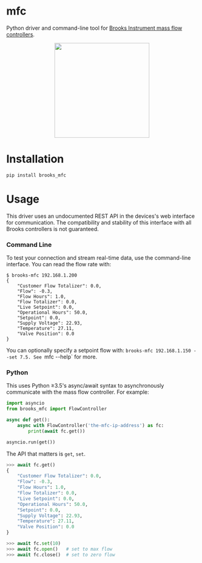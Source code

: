mfc
===

Python driver and command-line tool for [Brooks Instrument mass flow controllers](https://www.brooksinstrument.com/en/products/mass-flow-controllers).

<p align="center">
  <img height="250" src="https://www.brooksinstrument.com/~/media/brooks/images/products/mass%20flow%20controllers/metal%20sealed/gf100/gf100-gf120-gf125-mass-flow-controller-3-491px.png" />
</p>

Installation
============

```
pip install brooks_mfc
```

Usage
=====

This driver uses an undocumented REST API in the devices's web interface for communication.
The compatibility and stability of this interface with all Brooks controllers is not guaranteed.

### Command Line

To test your connection and stream real-time data, use the command-line
interface. You can read the flow rate with:

```
$ brooks-mfc 192.168.1.200
{
    "Customer Flow Totalizer": 0.0,
    "Flow": -0.3,
    "Flow Hours": 1.0,
    "Flow Totalizer": 0.0,
    "Live Setpoint": 0.0,
    "Operational Hours": 50.0,
    "Setpoint": 0.0,
    "Supply Voltage": 22.93,
    "Temperature": 27.11,
    "Valve Position": 0.0
}
```

You can optionally specify a setpoint flow with:
`brooks-mfc 192.168.1.150 --set 7.5. See `mfc --help` for more.

### Python

This uses Python ≥3.5's async/await syntax to asynchronously communicate with
the mass flow controller. For example:

```python
import asyncio
from brooks_mfc import FlowController

async def get():
    async with FlowController('the-mfc-ip-address') as fc:
        print(await fc.get())

asyncio.run(get())
```

The API that matters is `get`, `set`.

```python
>>> await fc.get()
{
    "Customer Flow Totalizer": 0.0,
    "Flow": -0.3,
    "Flow Hours": 1.0,
    "Flow Totalizer": 0.0,
    "Live Setpoint": 0.0,
    "Operational Hours": 50.0,
    "Setpoint": 0.0,
    "Supply Voltage": 22.93,
    "Temperature": 27.11,
    "Valve Position": 0.0
}
```
```python
>>> await fc.set(10)
>>> await fc.open()   # set to max flow
>>> await fc.close()  # set to zero flow
```